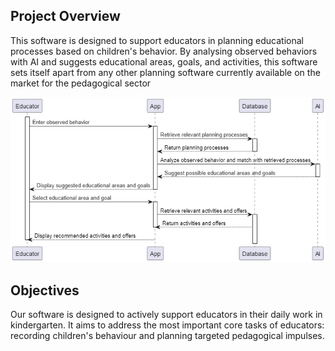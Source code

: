 ## Project Overview
This software is designed to support educators in planning educational 
processes based on children's behavior. By analysing observed behaviors with AI 
and suggests educational areas, goals, and activities, this software sets itself 
apart from any other planning software currently available on the market for 
the pedagogical sector


 ![plantUML diagram of AiKita process](../img/Process_uml.png)
    

## Objectives

Our software is designed to actively support educators in their daily work in kindergarten. 
It aims to address the most important core tasks of educators: recording children's behaviour 
and planning targeted pedagogical impulses. 
